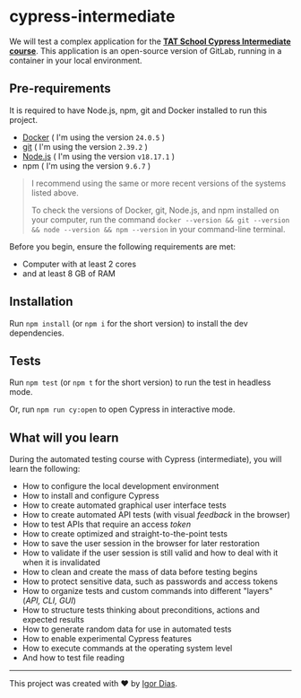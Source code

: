 # cypress-intermediate

We will test a complex application for the [**TAT School Cypress Intermediate course**](https://udemy.com/user/walmyr). This application is an open-source version of GitLab, running in a container in your local environment.

## Pre-requirements

It is required to have Node.js, npm, git and Docker installed to run this project.

- [Docker](https://www.docker.com/) ( I'm using the version `24.0.5` )
- [git](https://git-scm.com/) ( I'm using the version `2.39.2` )
- [Node.js](https://nodejs.org/en/) ( I'm using the version `v18.17.1` )
- npm ( I'm using the version `9.6.7` )

>I recommend using the same or more recent versions of the systems listed above.
>
>To check the versions of Docker, git, Node.js, and npm installed on your computer, run the command `docker --version && git --version && node --version && npm --version` in your command-line terminal.

Before you begin, ensure the following requirements are met:

- Computer with at least 2 cores
- and at least 8 GB of RAM

## Installation

Run `npm install` (or `npm i` for the short version) to install the dev dependencies.

## Tests

Run `npm test` (or `npm t` for the short version) to run the test in headless mode.

Or, run `npm run cy:open` to open Cypress in interactive mode.

## What will you learn

During the automated testing course with Cypress (intermediate), you will learn the following:

- How to configure the local development environment
- How to install and configure Cypress
- How to create automated graphical user interface tests
- How to create automated API tests (with visual _feedback_ in the browser)
- How to test APIs that require an access _token_
- How to create optimized and straight-to-the-point tests
- How to save the user session in the browser for later restoration
- How to validate if the user session is still valid and how to deal with it when it is invalidated
- How to clean and create the mass of data before testing begins
- How to protect sensitive data, such as passwords and access tokens
- How to organize tests and custom commands into different "layers" (_API, CLI, GUI_)
- How to structure tests thinking about preconditions, actions and expected results
- How to generate random data for use in automated tests
- How to enable experimental Cypress features
- How to execute commands at the operating system level
- And how to test file reading
___

This project was created with ❤️ by [Igor Dias](https://igordiasth.dev).